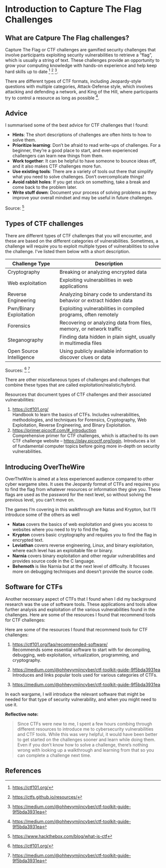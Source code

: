 # Introduction to Capture The Flag Challenges

## What are Catpure The Flag challenges? 

Capture The Flag or CTF challenges are gamified security challenges that involve participants exploiting security vulnerabilities to retrieve a “flag”, which is usually a string of text. These challenges provide an opportunity to grow your computing knowledge with hands-on experience and help keep hard skills up to date [^1] [^2] [^3]. 

There are different types of CTF formats, including Jeopardy-style questions with multiple categories, Attack-Defense style, which involves attacking and defending a network, and King of the Hill, where participants try to control a resource as long as possible [^3].

## Advice 
I summarised some of the best advice for CTF challenges that I found:
+ **Hints**: The short descriptions of challenges are often hints to how to solve them.
+ **Prioritize learning**: Don’t be afraid to read write-ups of challenges. For a beginner, they’re a good place to start, and even experienced challengers can learn new things from them.
+ **Work together**: It can be helpful to have someone to bounce ideas off, and it also makes CTF challenges more fun.
+ **Use existing tools**: There are a variety of tools out there that simplify what you need to solve challenges. Don’t overcomplicate things!
+ **Avoid rabbit holes**: If you get stuck on something, take a break and come back to the problem later.
+ **Write stuff down**: Document your process of solving problems as they improve your overall mindset and may be useful in future challenges.

Source: [^4]

## Types of CTF challenges
There are different types of CTF challenges that you will encounter, and these are based on the different categories of vulnerabilities. Sometimes, a challenge will require you to exploit multiple types of vulnerabilities to solve the challenge. I’ve listed them below with a short description.

|Challenge Type|Description|
|--------------|--------------------------------------|
| Cryptography   |Breaking or analyzing encrypted data|
|Web exploitation|Exploiting vulnerabilities in web applications|
|Reverse Engineering|Analyzing binary code to understand its behavior or extract hidden data|
|Pwn/Binary Exploitation|Exploiting vulnerabilities in compiled programs, often remotely|
|Forensics|Recovering or analyzing data from files, memory, or network traffic|
|Steganography|Finding data hidden in plain sight, usually in multimedia files|
|Open Source Intelligence|Using publicly available information to discover clues or data|

Sources: [^1] [^3]

There are other miscellaneous types of challenges and challenges that combine these types that are called exploitation/realistic/hybrid. 

Resources that document types of CTF challenges and their associated vulnerabilities: 
1. <https://ctf101.org/>  
Handbook to learn the basics of CTFs. Includes vulnerabilities, methodologies, and techniques for Forensics, Cryptography, Web Exploitation, Reverse Engineering, and Binary Exploitation. 
1. <https://primer.picoctf.com/#_introduction>  
Comprehensive primer for CTF challenges, which is attached to its own CTF challenge website – https://play.picoctf.org/login. Introduces a lot of fundamental computer topics before going more in-depth on security vulnerabilities.

## Introducing OverTheWire
OverTheWire is aimed at a less experienced audience compared to other cyber wargame sites. It uses the Jeopardy format of CTFs and requires you to find the flag from whatever resources or information they give you. These flags are used as the password for the next level, so without solving the previous level, you can’t move on.

The games I’m covering in this walkthrough are Natas and Krypton, but I’ll introduce some of the others as well

+ **Natas** covers the basics of web exploitation and gives you access to websites where you need to try to find the flag.   
+ **Krypton** covers basic cryptography and requires you to find the flag in encrypted text.  
+ **Leviathan** covers reverse engineering, Linux, and binary exploitation, where each level has an exploitable file or binary.  
+ **Narnia** covers binary exploitation and other regular vulnerabilities and provides source code in the C language.  
+ **Behemoth** is like Narnia but at the next level of difficulty. It focuses more on debugging techniques and doesn’t provide the source code.

## Software for CTFs
Another necessary aspect of CTFs that I found when I did my background research was the use of software tools. These applications and tools allow further analysis and exploitation of the various vulnerabilities found in the challenges. 
Here are some of the resources I found that recommend tools for CTF challenges:

Here are some of the resources I found that recommend tools for CTF challenges:
1. <https://ctf101.org/faq/recommended-software/>  
Recommends some essential software to start with for decompiling, debugging, web exploitation, virtualization, programming, and cryptography.  
    
1. <https://medium.com/@ohheyymjincyber/ctf-toolkit-guide-9f5bda3931ea>  
Introduces and links popular tools used for various categories of CTFs.   
1. <https://medium.com/@ohheyymjincyber/ctf-toolkit-guide-9f5bda3931ea>

In each wargame, I will introduce the relevant software that might be needed for that type of security vulnerability, and when you might need to use it.

**Reflective note:**
> Since CTFs were new to me, I spent a few hours combing through different resources to introduce me to cybersecurity vulnerabilities and CTF tools. While this was very helpful, it would have been better to get started on the challenges sooner and learn while doing them. Even if you don’t know how to solve a challenge, there’s nothing wrong with looking up a walkthrough and learning from that so you can complete a challenge next time. 

## References
[^1]: <https://ctf101.org/>
[^2]: <https://ctfs.github.io/resources/>
[^3]: <https://medium.com/@ohheyymjincyber/ctf-toolkit-guide-9f5bda3931ea>
[^4]: <https://www.hackthebox.com/blog/what-is-ctf>



